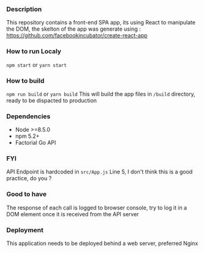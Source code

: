 ### Description
This repository contains a front-end SPA app, its using React to manipulate the DOM, the skelton of the app was generate using : https://github.com/facebookincubator/create-react-app

### How to run Localy
`npm start` or `yarn start`

### How to build
`npm run build` or `yarn build`
This will build the app files in `/build` directory, ready to be dispacted to production

### Dependencies
* Node >=8.5.0
* npm 5.2+
* Factorial Go API

### FYI
API Endpoint is hardcoded in `src/App.js` Line 5, I don't think this is a good practice, do you ?

### Good to have
The response of each call is logged to browser console, try to log it in a DOM element once it is received from the API server

### Deployment
This application needs to be deployed behind a web server, preferred Nginx